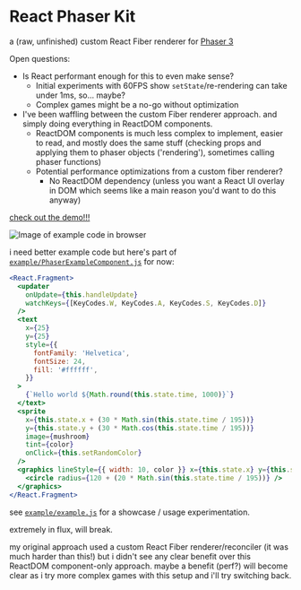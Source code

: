 # React Phaser Kit

a (raw, unfinished) custom React Fiber renderer for [Phaser 3](https://github.com/photonstorm/phaser/)

Open questions:
  - Is React performant enough for this to even make sense?
    - Initial experiments with 60FPS show `setState`/re-rendering can take under 1ms, so... maybe?
    - Complex games might be a no-go without optimization
  - I've been waffling between the custom Fiber renderer approach. and simply doing everything in ReactDOM components.
    - ReactDOM components is much less complex to implement, easier to read, and mostly does the same stuff (checking props and applying them to phaser objects ('rendering'), sometimes calling phaser functions)
    - Potential performance optimizations from a custom fiber renderer?
      - No ReactDOM dependency (unless you want a React UI overlay in DOM which seems like a main reason you'd want to do this anyway)


[check out the demo!!!](https://nervestaple.github.io/react-phaser-kit/dist/)

![Image of example code in browser](https://i.imgur.com/LR5BQgp.png)

i need better example code but here's part of [`example/PhaserExampleComponent.js`](example/PhaserExampleComponent.js) for now:
```jsx
<React.Fragment>
  <updater
    onUpdate={this.handleUpdate}
    watchKeys={[KeyCodes.W, KeyCodes.A, KeyCodes.S, KeyCodes.D]}
  />
  <text
    x={25}
    y={25}
    style={{
      fontFamily: 'Helvetica',
      fontSize: 24,
      fill: '#ffffff',
    }}
  >
    {`Hello world ${Math.round(this.state.time, 1000)}`}
  </text>
  <sprite
    x={this.state.x + (30 * Math.sin(this.state.time / 195))}
    y={this.state.y + (30 * Math.cos(this.state.time / 195))}
    image={mushroom}
    tint={color}
    onClick={this.setRandomColor}
  />
  <graphics lineStyle={{ width: 10, color }} x={this.state.x} y={this.state.y}>
    <circle radius={120 + (20 * Math.sin(this.state.time / 195))} />
  </graphics>
</React.Fragment>
```

see [`example/example.js`](example/example.js) for a showcase / usage experimentation.

extremely in flux, will break.

my original approach used a custom React Fiber renderer/reconciler (it was much harder than this!) but i didn't see any clear benefit over this ReactDOM component-only approach. maybe a benefit (perf?) will become clear as i try more complex games with this setup and i'll try switching back.
